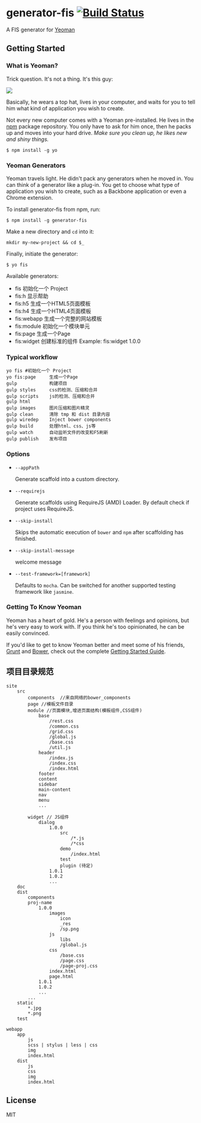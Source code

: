 # generator-fis [![Build Status](https://secure.travis-ci.org/moocss/generator-fis.png?branch=master)](https://travis-ci.org/moocss/generator-fis)

A FIS generator for [Yeoman](http://yeoman.io)


## Getting Started

### What is Yeoman?

Trick question. It's not a thing. It's this guy:

![](http://i.imgur.com/JHaAlBJ.png)

Basically, he wears a top hat, lives in your computer, and waits for you to tell him what kind of application you wish to create.

Not every new computer comes with a Yeoman pre-installed. He lives in the [npm](https://npmjs.org) package repository. You only have to ask for him once, then he packs up and moves into your hard drive. *Make sure you clean up, he likes new and shiny things.*

```
$ npm install -g yo
```

### Yeoman Generators

Yeoman travels light. He didn't pack any generators when he moved in. You can think of a generator like a plug-in. You get to choose what type of application you wish to create, such as a Backbone application or even a Chrome extension.

To install generator-fis from npm, run:

```
$ npm install -g generator-fis
```
Make a new directory and `cd` into it:
```
mkdir my-new-project && cd $_
```
Finally, initiate the generator:

```
$ yo fis
```

Available generators:

- fis              初始化一个 Project
- fis:h            显示帮助
- fis:h5           生成一个HTML5页面模板
- fis:h4           生成一个HTML4页面模板
- fis:webapp       生成一个完整的网站模板
- fis:module       初始化一个模块单元
- fis:page         生成一个Page
- fis:widget       创建标准的组件
        Example:   fis:widget 1.0.0

### Typical workflow

```
yo fis #初始化一个 Project
yo fis:page     生成一个Page
gulp            构建项目
gulp styles		css的检测、压缩和合并
gulp scripts    js的检测、压缩和合并
gulp html
gulp images		图片压缩和图片精灵
gulp clean		清除 tmp 和 dist 目录内容
gulp wiredep	Inject bower components
gulp build		处理html、css、js等
gulp watch		自动监听文件的改变和F5刷新
gulp publish    发布项目

```

### Options

* `--appPath`

  Generate scaffold into a custom directory.

* `--requirejs`

  Generate scaffolds using RequireJS (AMD) Loader. By default check if project uses RequireJS.

* `--skip-install`

  Skips the automatic execution of `bower` and `npm` after
  scaffolding has finished.

* `--skip-install-message`

   welcome message

* `--test-framework=[framework]`

  Defaults to `mocha`. Can be switched for
  another supported testing framework like `jasmine`.


### Getting To Know Yeoman

Yeoman has a heart of gold. He's a person with feelings and opinions, but he's very easy to work with. If you think he's too opinionated, he can be easily convinced.

If you'd like to get to know Yeoman better and meet some of his friends, [Grunt](http://gruntjs.com) and [Bower](http://bower.io), check out the complete [Getting Started Guide](https://github.com/yeoman/yeoman/wiki/Getting-Started).

## 项目目录规范
```
site
	src
	    components  //来自网络的bower_components
		page //模板文件目录
		module //页面模块,增进页面结构(模板组件,CSS组件)
		    base
		    	/rest.css
		    	/common.css
		    	/grid.css
				/global.js
				/base.css
				/util.js
			header
				/index.js
				/index.css
				/index.html
			footer
			content
			sidebar
			main-content
			nav
			menu
			...

		widget // JS组件
			dialog
				1.0.0
					src
						/*.js
						/*css
					demo
						/index.html
					test
					plugin (待定)
				1.0.1
				1.0.2
				...
	doc
	dist
	    components
		proj-name
			1.0.0
				images
					icon
					_res
					/sp.png
				js
					libs
					/global.js
				css
					/base.css
					/page.css
					/page-proj.css
				index.html
				page.html
			1.0.1
			1.0.2
			...
		...
	static
		*.jpg
		*.png
	test

webapp
	app
	    js
	    scss | stylus | less | css
	    img
	    index.html
    dist
        js
        css
        img
        index.html
```

## License

MIT
